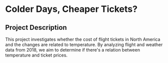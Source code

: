 # Colder Days, Cheaper Tickets?

## Project Description

This project investigates whether the cost of flight tickets in North America and the changes are related to temperature. By analyzing flight and weather data from 2018, we aim to determine if there's a relation between temperature and ticket prices.